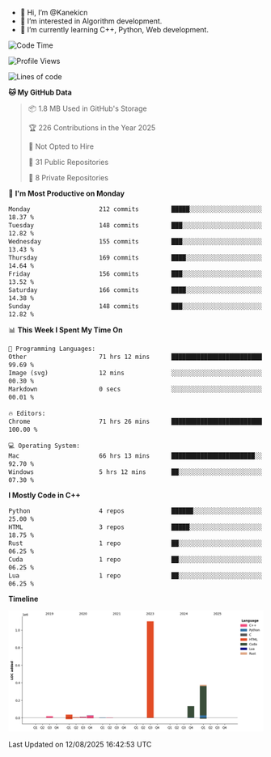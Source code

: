 - 👋 Hi, I’m @Kanekicn
- 👀 I’m interested in Algorithm development.
- 🌱 I’m currently learning C++, Python, Web development.

<!---
cotecsz/cotecsz is a ✨ special ✨ repository because its `README.md` (this file) appears on your GitHub profile.
You can click the Preview link to take a look at your changes.
--->

<!--START_SECTION:waka-->
![Code Time](http://img.shields.io/badge/Code%20Time-4%2C197%20hrs%2046%20mins-blue)

![Profile Views](http://img.shields.io/badge/Profile%20Views-0-blue)

![Lines of code](https://img.shields.io/badge/From%20Hello%20World%20I%27ve%20Written-1.7%20million%20lines%20of%20code-blue)

**🐱 My GitHub Data** 

> 📦 1.8 MB Used in GitHub's Storage 
 > 
> 🏆 226 Contributions in the Year 2025
 > 
> 🚫 Not Opted to Hire
 > 
> 📜 31 Public Repositories 
 > 
> 🔑 8 Private Repositories 
 > 
📅 **I'm Most Productive on Monday** 

```text
Monday                   212 commits         █████░░░░░░░░░░░░░░░░░░░░   18.37 % 
Tuesday                  148 commits         ███░░░░░░░░░░░░░░░░░░░░░░   12.82 % 
Wednesday                155 commits         ███░░░░░░░░░░░░░░░░░░░░░░   13.43 % 
Thursday                 169 commits         ████░░░░░░░░░░░░░░░░░░░░░   14.64 % 
Friday                   156 commits         ███░░░░░░░░░░░░░░░░░░░░░░   13.52 % 
Saturday                 166 commits         ████░░░░░░░░░░░░░░░░░░░░░   14.38 % 
Sunday                   148 commits         ███░░░░░░░░░░░░░░░░░░░░░░   12.82 % 
```


📊 **This Week I Spent My Time On** 

```text
💬 Programming Languages: 
Other                    71 hrs 12 mins      █████████████████████████   99.69 % 
Image (svg)              12 mins             ░░░░░░░░░░░░░░░░░░░░░░░░░   00.30 % 
Markdown                 0 secs              ░░░░░░░░░░░░░░░░░░░░░░░░░   00.01 % 

🔥 Editors: 
Chrome                   71 hrs 26 mins      █████████████████████████   100.00 % 

💻 Operating System: 
Mac                      66 hrs 13 mins      ███████████████████████░░   92.70 % 
Windows                  5 hrs 12 mins       ██░░░░░░░░░░░░░░░░░░░░░░░   07.30 % 
```

**I Mostly Code in C++** 

```text
Python                   4 repos             ██████░░░░░░░░░░░░░░░░░░░   25.00 % 
HTML                     3 repos             █████░░░░░░░░░░░░░░░░░░░░   18.75 % 
Rust                     1 repo              ██░░░░░░░░░░░░░░░░░░░░░░░   06.25 % 
Cuda                     1 repo              ██░░░░░░░░░░░░░░░░░░░░░░░   06.25 % 
Lua                      1 repo              ██░░░░░░░░░░░░░░░░░░░░░░░   06.25 % 
```



**Timeline**

![Lines of Code chart](https://raw.githubusercontent.com/Kanekicn/Kanekicn/master/assets/bar_graph.png)


 Last Updated on 12/08/2025 16:42:53 UTC
<!--END_SECTION:waka-->
